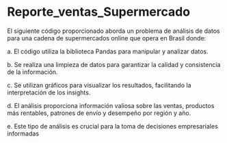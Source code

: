 # Reporte_ventas_Supermercado
El siguiente código proporcionado aborda un problema de análisis de datos para una cadena de supermercados online que opera en Brasil donde:

a. El código utiliza la biblioteca Pandas para manipular y analizar datos.

b. Se realiza una limpieza de datos para garantizar la calidad y consistencia de la información.

c. Se utilizan gráficos para visualizar los resultados, facilitando la interpretación de los insights.

d. El análisis proporciona información valiosa sobre las ventas, productos más rentables, patrones de envío y desempeño por región y año. 

e. Este tipo de análisis es crucial para la toma de decisiones empresariales informadas
